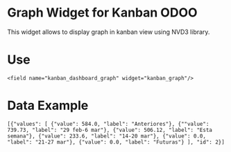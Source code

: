 # Graph Widget for Kanban ODOO
This widget allows to display graph in kanban view using NVD3 library.

Use
===============
`<field name="kanban_dashboard_graph" widget="kanban_graph"/>`


Data Example
===============
`[{"values": [
  {"value": 584.0, "label": "Anteriores"},
  {""value": 739.73, "label": "29 feb-6 mar"},
  {"value": 506.12, "label": "Esta semana"},
  {"value": 233.6, "label": "14-20 mar"},
  {"value": 0.0, "label": "21-27 mar"},
  {"value": 0.0, "label": "Futuras"}
], "id": 2}]`
